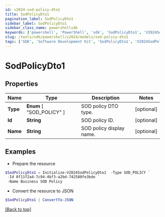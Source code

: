 ```yaml
---
id: v2024-sod-policy-dto1
title: SodPolicyDto1
pagination_label: SodPolicyDto1
sidebar_label: SodPolicyDto1
sidebar_class_name: powershellsdk
keywords: ['powershell', 'PowerShell', 'sdk', 'SodPolicyDto1', 'V2024SodPolicyDto1'] 
slug: /tools/sdk/powershell/v2024/models/sod-policy-dto1
tags: ['SDK', 'Software Development Kit', 'SodPolicyDto1', 'V2024SodPolicyDto1']
---
```



# SodPolicyDto1

## Properties

Name | Type | Description | Notes
------------ | ------------- | ------------- | -------------
**Type** |  **Enum** [  "SOD_POLICY" ] | SOD policy DTO type. | [optional] 
**Id** | **String** | SOD policy ID. | [optional] 
**Name** | **String** | SOD policy display name. | [optional] 

## Examples

- Prepare the resource
```powershell
$SodPolicyDto1 = Initialize-V2024SodPolicyDto1  -Type SOD_POLICY `
 -Id 0f11f2a4-7c94-4bf3-a2bd-742580fe3bde `
 -Name Business SOD Policy
```

- Convert the resource to JSON
```powershell
$SodPolicyDto1 | ConvertTo-JSON
```


[[Back to top]](#) 

